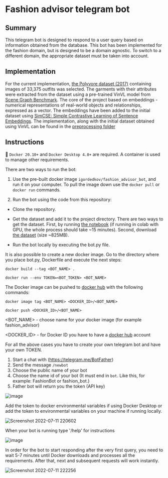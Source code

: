 # Fashion advisor telegram bot

## Summary

This telegram bot is designed to respond to a user query based on information obtained from the database. This bot has been implemented for the fashion domain, but is designed to be a domain agnostic. To switch to a different domain, the appropriate dataset must be taken into account.

## Implementation
For the current implementation, [the Polyvore dataset (2017)](https://github.com/xthan/polyvore-dataset) containing images of 33,375 outfits was selected. The garments with their attributes were extracted from the dataset using a pre-trained VinVL model from [Scene Graph Benchmark](https://github.com/microsoft/scene_graph_benchmark).
The core of the project based on embeddings - numerical representations of real-world objects and relationships, expressed as a vector. The embeddings have been added to the initial dataset using [SimCSE: Simple Contrastive Learning of Sentence Embeddings](https://github.com/princeton-nlp/SimCSE). The implementation, along with the initial dataset obtained using VinVL can be found in the [preprocessing folder](https://github.com/Igor-ID/Fashion_adviser_telegram_bot/tree/main/preprocessing)

## Instructions
:whale: `Docker 20.10+` and `Docker Desktop 4.0+` are required. A container is used to manage other requirements.

There are two ways to run the bot:

1. Use the pre-built docker image `igordedkov/fashion_advisor_bot`, and run it on your computer. To pull the image down use the `docker pull` or `docker run` commands.

2. Run the bot using the code from this repository:
* Clone the repository.

* Get the dataset and add it to the project directory. There are two ways to get the dataset. First, by running [the notebook](https://github.com/Igor-ID/Fashion_adviser_telegram_bot/blob/main/preprocessing/Data_Preprocessing_Embeddings.ipynb) (if running in colab with GPU, the whole process should take ~15 minutes). Second, download [the dataset](https://drive.google.com/file/d/12x-Q_Q1XhbAcb4amCD4ZxKmof_GHZEWu/view?usp=sharing) (size ~825MB).

* Run the bot locally by executing the bot.py file.

It is also possible to create a new docker image. Go to the directory where you place bot.py, Dockerfile and execute the next steps:

`docker build --tag <BOT_NAME> .`

`docker run --env TOKEN=<BOT_TOKEN> <BOT_NAME>`

The Docker image can be pushed to [docker hub](https://hub.docker.com/) with the following commands:

`docker image tag <BOT_NAME> <DOCKER_ID>/<BOT_NAME>`

`docker push <DOCKER_ID>/<BOT_NAME>`

<BOT_NAME> - choose name for your docker image (for example fashion_advisor)

<DOCKER_ID> - for Docker ID you have to have a [docker hub](https://hub.docker.com/) account

For all the above cases you have to create your own telegram bot and have your own TOKEN.
1. Start a chat with (https://telegram.me/BotFather)
2. Send the message `/newbot`
3. Choose the public name of your bot
4. Choose the name id of your bot (It must end in `bot`. Like this, for example: FashionBot or fashion_bot.)
5. Father bot will return you the token (API key)

![image](https://user-images.githubusercontent.com/69838126/178476183-02d8b901-d80b-42ed-8475-5dc3289173e7.png)



Add the token to docker environmental variables if using Docker Desktop or add the token to environmental variables on your machine if running locally.

![Screenshot 2022-07-11 220602](https://user-images.githubusercontent.com/69838126/178476694-07322a04-b16f-45d4-b727-4a78935739cd.png)



When your bot is running type '/help' for instructions

![image](https://user-images.githubusercontent.com/69838126/178483325-e8bca5d7-9dde-4bb0-8992-21e7801641bf.png)


In order for the bot to start responding after the very first query, you need to wait 5-7 minutes until Docker downloads and processes all the requirements. After that, next and subsequent requests will work instantly.

![Screenshot 2022-07-11 222256](https://user-images.githubusercontent.com/69838126/178476910-4ba63d24-b5fa-486f-8a04-d81a61ee3493.png)


